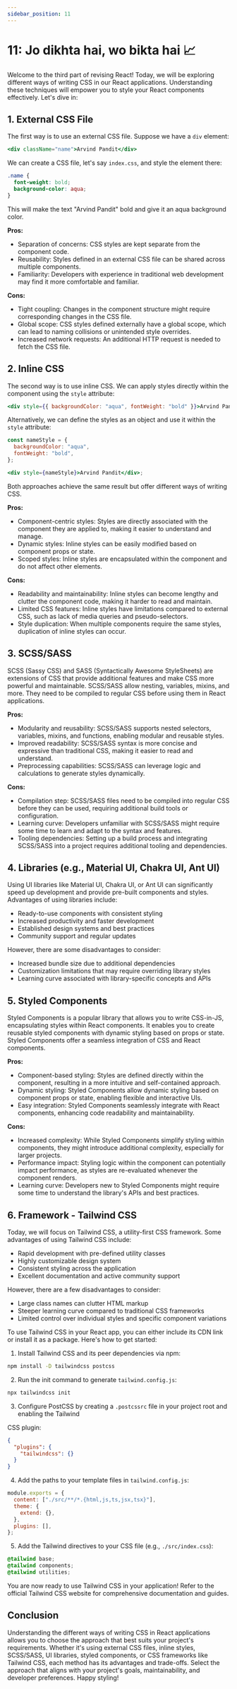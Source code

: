 ```yaml
---
sidebar_position: 11
---
```


# 11: Jo dikhta hai, wo bikta hai 📈

Welcome to the third part of revising React! Today, we will be exploring different ways of writing CSS in our React applications. Understanding these techniques will empower you to style your React components effectively. Let's dive in:

## 1. External CSS File

The first way is to use an external CSS file. Suppose we have a `div` element:

```jsx
<div className="name">Arvind Pandit</div>
```

We can create a CSS file, let's say `index.css`, and style the element there:

```css
.name {
  font-weight: bold;
  background-color: aqua;
}
```

This will make the text "Arvind Pandit" bold and give it an aqua background color.

**Pros:**

- Separation of concerns: CSS styles are kept separate from the component code.
- Reusability: Styles defined in an external CSS file can be shared across multiple components.
- Familiarity: Developers with experience in traditional web development may find it more comfortable and familiar.

**Cons:**

- Tight coupling: Changes in the component structure might require corresponding changes in the CSS file.
- Global scope: CSS styles defined externally have a global scope, which can lead to naming collisions or unintended style overrides.
- Increased network requests: An additional HTTP request is needed to fetch the CSS file.

## 2. Inline CSS

The second way is to use inline CSS. We can apply styles directly within the component using the `style` attribute:

```jsx
<div style={{ backgroundColor: "aqua", fontWeight: "bold" }}>Arvind Pandit</div>
```

Alternatively, we can define the styles as an object and use it within the `style` attribute:

```jsx
const nameStyle = {
  backgroundColor: "aqua",
  fontWeight: "bold",
};

<div style={nameStyle}>Arvind Pandit</div>;
```

Both approaches achieve the same result but offer different ways of writing CSS.

**Pros:**

- Component-centric styles: Styles are directly associated with the component they are applied to, making it easier to understand and manage.
- Dynamic styles: Inline styles can be easily modified based on component props or state.
- Scoped styles: Inline styles are encapsulated within the component and do not affect other elements.

**Cons:**

- Readability and maintainability: Inline styles can become lengthy and clutter the component code, making it harder to read and maintain.
- Limited CSS features: Inline styles have limitations compared to external CSS, such as lack of media queries and pseudo-selectors.
- Style duplication: When multiple components require the same styles, duplication of inline styles can occur.

## 3. SCSS/SASS

SCSS (Sassy CSS) and SASS (Syntactically Awesome StyleSheets) are extensions of CSS that provide additional features and make CSS more powerful and maintainable. SCSS/SASS allow nesting, variables, mixins, and more. They need to be compiled to regular CSS before using them in React applications.

**Pros:**

- Modularity and reusability: SCSS/SASS supports nested selectors, variables, mixins, and functions, enabling modular and reusable styles.
- Improved readability: SCSS/SASS syntax is more concise and expressive than traditional CSS, making it easier to read and understand.
- Preprocessing capabilities: SCSS/SASS can leverage logic and calculations to generate styles dynamically.

**Cons:**

- Compilation step: SCSS/SASS files need to be compiled into regular CSS before they can be used, requiring additional build tools or configuration.
- Learning curve: Developers unfamiliar with SCSS/SASS might require some time to learn and adapt to the syntax and features.
- Tooling dependencies: Setting up a build process and integrating SCSS/SASS into a project requires additional tooling and dependencies.

## 4. Libraries (e.g., Material UI, Chakra UI, Ant UI)

Using UI libraries like Material UI, Chakra UI, or Ant UI can significantly speed up development and provide pre-built components and styles. Advantages of using libraries include:

- Ready-to-use components with consistent styling
- Increased productivity and faster development
- Established design systems and best practices
- Community support and regular updates

However, there are some disadvantages to consider:

- Increased bundle size due to additional dependencies
- Customization limitations that may require overriding library styles
- Learning curve associated with library-specific concepts and APIs

## 5. Styled Components

Styled Components is a popular library that allows you to write CSS-in-JS, encapsulating styles within React components. It enables you to create reusable styled components with dynamic styling based on props or state. Styled Components offer a seamless integration of CSS and React components.

**Pros:**

- Component-based styling: Styles are defined directly within the component, resulting in a more intuitive and self-contained approach.
- Dynamic styling: Styled Components allow dynamic styling based on component props or state, enabling flexible and interactive UIs.
- Easy integration: Styled Components seamlessly integrate with React components, enhancing code readability and maintainability.

**Cons:**

- Increased complexity: While Styled Components simplify styling within components, they might introduce additional complexity, especially for larger projects.
- Performance impact: Styling logic within the component can potentially impact performance, as styles are re-evaluated whenever the component renders.
- Learning curve: Developers new to Styled Components might require some time to understand the library's APIs and best practices.

## 6. Framework - Tailwind CSS

Today, we will focus on Tailwind CSS, a utility-first CSS framework. Some advantages of using Tailwind CSS include:

- Rapid development with pre-defined utility classes
- Highly customizable design system
- Consistent styling across the application
- Excellent documentation and active community support

However, there are a few disadvantages to consider:

- Large class names can clutter HTML markup
- Steeper learning curve compared to traditional CSS frameworks
- Limited control over individual styles and specific component variations

To use Tailwind CSS in your React app, you can either include its CDN link or install it as a package. Here's how to get started:

1. Install Tailwind CSS and its peer dependencies via npm:

```bash
npm install -D tailwindcss postcss
```

2. Run the init command to generate `tailwind.config.js`:

```bash
npx tailwindcss init
```

3. Configure PostCSS by creating a `.postcssrc` file in your project root and enabling the Tailwind

CSS plugin:

```json
{
  "plugins": {
    "tailwindcss": {}
  }
}
```

4. Add the paths to your template files in `tailwind.config.js`:

```javascript
module.exports = {
  content: ["./src/**/*.{html,js,ts,jsx,tsx}"],
  theme: {
    extend: {},
  },
  plugins: [],
};
```

5. Add the Tailwind directives to your CSS file (e.g., `./src/index.css`):

```css
@tailwind base;
@tailwind components;
@tailwind utilities;
```

You are now ready to use Tailwind CSS in your application! Refer to the official Tailwind CSS website for comprehensive documentation and guides.

## Conclusion

Understanding the different ways of writing CSS in React applications allows you to choose the approach that best suits your project's requirements. Whether it's using external CSS files, inline styles, SCSS/SASS, UI libraries, styled components, or CSS frameworks like Tailwind CSS, each method has its advantages and trade-offs. Select the approach that aligns with your project's goals, maintainability, and developer preferences. Happy styling!
